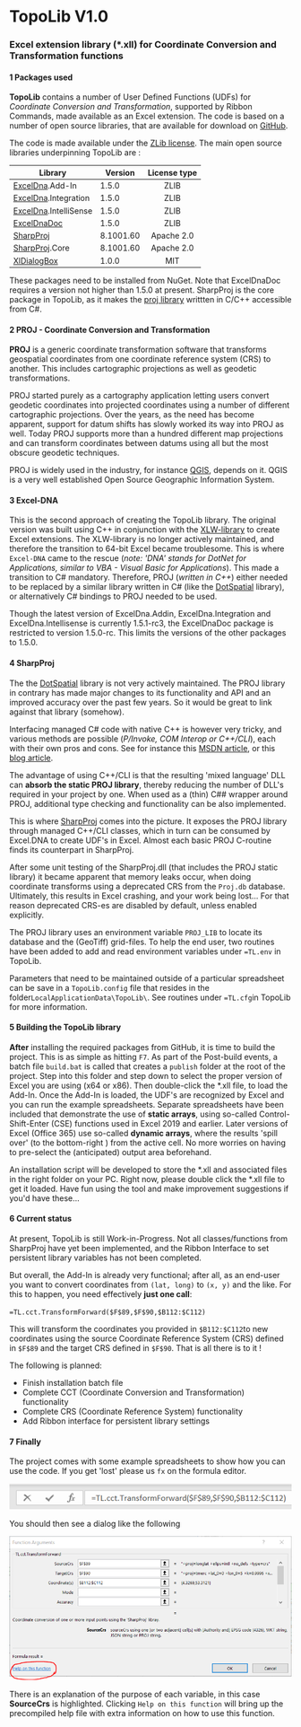 # TopoLib V1.0

### Excel extension library (*.xll) for Coordinate Conversion and Transformation functions

#### 1	Packages used

**TopoLib** contains a number of User Defined Functions (UDFs) for *Coordinate Conversion and Transformation*, supported by Ribbon Commands, made available as an Excel extension. The code is based on a number of open source libraries, that are available for download on [GitHub](https://github.com/).

The code is made available under the [ZLib license](License.md).   The  main open source libraries underpinning TopoLib are :

| Library                                                      | Version   | License type |
| ------------------------------------------------------------ | --------- | :----------: |
| [ExcelDna](https://github.com/Excel-DNA/ExcelDna).Add-In     | 1.5.0     |     ZLIB     |
| [ExcelDna](https://github.com/Excel-DNA/ExcelDna).Integration | 1.5.0     |     ZLIB     |
| [ExcelDna](https://github.com/Excel-DNA/ExcelDna).IntelliSense | 1.5.0     |     ZLIB     |
| [ExcelDnaDoc](https://github.com/Excel-DNA/ExcelDnaDoc)      | 1.5.0     |     ZLIB     |
| [SharpProj](https://github.com/AmpScm/SharpProj)             | 8.1001.60 |  Apache 2.0  |
| [SharpProj](https://github.com/AmpScm/SharpProj).Core        | 8.1001.60 |  Apache 2.0  |
| [XlDialogBox](https://github.com/Duijndam-Dev/XlDialogBox)   | 1.0.0     |     MIT      |

These packages need to be installed from NuGet.  Note that ExcelDnaDoc requires a version not higher than 1.5.0 at present. SharpProj is the core package in TopoLib, as it makes the [proj library](https://proj.org/index.html) writtten in C/C++ accessible from C#.

#### 2	PROJ - Coordinate Conversion and Transformation 

**PROJ** is a generic coordinate transformation software that transforms geospatial coordinates from one coordinate reference system (CRS) to another. This includes cartographic projections as well as geodetic transformations.

PROJ started purely as a cartography application letting users convert geodetic coordinates into projected coordinates using a number of different cartographic projections. Over the years, as the need has become apparent, support for datum shifts has slowly worked its way into PROJ as well. Today PROJ supports more than a hundred different map projections and can transform coordinates between datums using all but the most obscure geodetic techniques.

PROJ is widely used in the industry, for instance [QGIS](https://www.qgis.org/en/site/), depends on it. QGIS is a very well established Open Source Geographic Information System. 

#### 3	Excel-DNA

This is the second approach of creating the TopoLib library. The original version was built using C++ in conjunction with the [XLW-library](https://github.com/xlw/xlw) to create Excel extensions. The XLW-library is no longer actively maintained, and therefore the transition to 64-bit Excel became troublesome. This is where `Excel-DNA`  came to the rescue (*note: 'DNA' stands for DotNet for Applications, similar to VBA - Visual Basic for Applications*). This made a transition to C# mandatory.  Therefore, PROJ (*written in C++*) either needed to be replaced by a similar library written in C# (like the [DotSpatial](https://github.com/DotSpatial/DotSpatial) library),  or alternatively C#  bindings to PROJ needed to be used. 

Though the latest version of ExcelDna.Addin,  ExcelDna.Integration and ExcelDna.Intellisense is currently 1.5.1-rc3, the ExcelDnaDoc package is restricted to version 1.5.0-rc. This limits the versions of the other packages to 1.5.0.

#### 4	SharpProj

The the [DotSpatial](https://github.com/DotSpatial/DotSpatial) library is not very actively maintained. The PROJ library in contrary has made major changes to its functionality and API and an improved accuracy over the past few years. So it would be great to link against that library (somehow). 

Interfacing managed C# code with native C++ is however very tricky, and various methods are possible (*P/Invoke, COM Interop or C++/CLI*), each with their own pros and cons. See for instance this [MSDN article](https://social.msdn.microsoft.com/Forums/vstudio/en-US/299da822-5539-4e5b-9ba7-b614e564c9f4/presenting-a-c-library-lib-for-use-in-c-project?forum=vcgeneral), or this [blog article](https://mark-borg.github.io/blog/2017/interop/).  

The advantage of using C++/CLI is that the resulting 'mixed language' DLL can **absorb the static PROJ library**, thereby reducing the number of DLL's required in your project by one. When used as a (thin) C## wrapper around PROJ, additional type checking and functionality can be also implemented.

This is where [SharpProj](https://github.com/AmpScm/SharpProj) comes into the picture. It exposes the PROJ library through managed C++/CLI classes, which in turn can be consumed by Excel.DNA to create UDF's in Excel. Almost each basic PROJ C-routine finds its counterpart in SharpProj.

After some unit testing of the SharpProj.dll (that includes the PROJ static library) it became apparent that memory leaks occur, when doing coordinate transforms using a deprecated CRS from the `Proj.db` database. Ultimately, this results in Excel crashing, and your work being lost... For that reason deprecated CRS-es are disabled by default, unless enabled explicitly. 

The PROJ library uses an environment variable `PROJ_LIB` to locate its database and the (GeoTiff) grid-files. To help the end user, two routines have been added to add and read environment variables under `=TL.env` in TopoLib. 

Parameters that need to be maintained outside of a particular spreadsheet can be save in a `TopoLib.config` file that resides in the folder`LocalApplicationData\TopoLib\`. See routines under  `=TL.cfg`in TopoLib for more information.

#### 5	Building the TopoLib library

**After** installing the required packages from GitHub, it is time to build the project. This is as simple as hitting `F7`. As part of the Post-build events, a batch file `build.bat` is called that creates a `publish` folder at the root of the project. Step into this folder and step down to select the proper version of Excel you are using (x64 or x86). Then double-click the *.xll file, to load the Add-In. Once the Add-In is loaded, the UDF's are recognized by Excel and you can run the example spreadsheets. Separate spreadsheets have been included that demonstrate the use of **static arrays**, using so-called Control-Shift-Enter (CSE) functions used in Excel 2019 and earlier. Later versions of Excel (Office 365) use so-called **dynamic arrays**, where the results 'spill over' (to the bottom-right ) from the active cell. No more worries on having to pre-select the (anticipated) output area beforehand. 

An installation script will be developed to store the *.xll and associated files in the right folder on your PC. Right now, please double click the *.xll file to get it loaded.  Have fun using the tool and make improvement suggestions if you'd have these...

#### 6	Current status

At present, TopoLib is still Work-in-Progress. Not all classes/functions from SharpProj have yet been implemented, and the Ribbon Interface to set persistent library variables has not been completed.

But overall, the Add-In is already very functional; after all, as an end-user you want to convert coordinates from `(lat, long)` to `(x, y)` and the like. For this to happen, you need effectively **just one call**: 

`=TL.cct.TransformForward($F$89,$F$90,$B112:$C112)` 

This will transform the coordinates you provided in `$B112:$C112`to new coordinates using the source Coordinate Reference System (CRS) defined in `$F$89` and the target CRS defined in `$F$90`. That is all there is to it !

The following is planned:

- Finish installation batch file
- Complete CCT (Coordinate Conversion and Transformation) functionality
- Complete CRS (Coordinate Reference System) functionality
- Add Ribbon interface for persistent library settings

#### 7	Finally

The project comes with some example spreadsheets to show how you can use the code. If you get 'lost' please us `fx` on the formula editor.

![image-20211217110658409](Typora/image-20211217110658409.png) 

You should then see a dialog like the following

![image-20211217111622793](Typora/image-20211217111622793.png) 

There is an explanation of the purpose of each variable, in this case **SourceCrs** is highlighted. Clicking `Help on this function` will bring up the precompiled help file with extra information on how to use this function.

